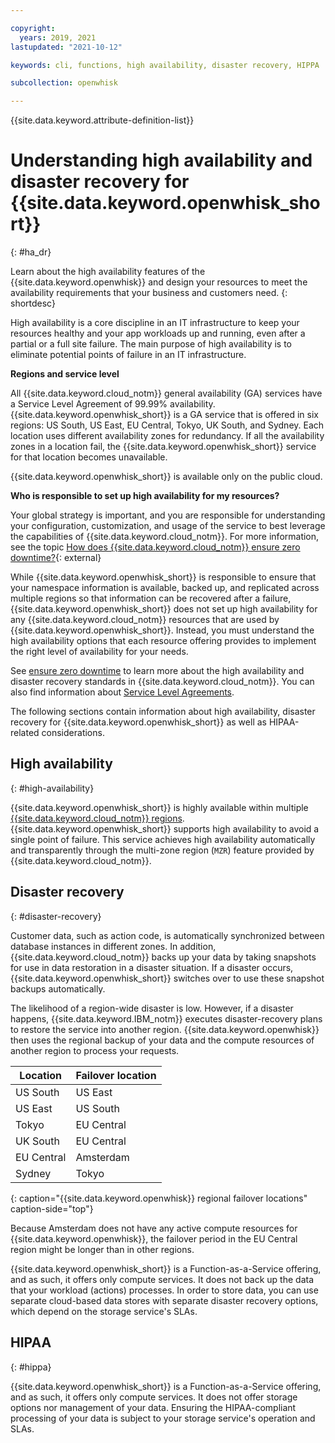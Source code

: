 ```yaml
---

copyright:
  years: 2019, 2021
lastupdated: "2021-10-12"

keywords: cli, functions, high availability, disaster recovery, HIPPA

subcollection: openwhisk

---
```


{{site.data.keyword.attribute-definition-list}}

# Understanding high availability and disaster recovery for {{site.data.keyword.openwhisk_short}}
{: #ha_dr}

Learn about the high availability features of the {{site.data.keyword.openwhisk}} and design your resources to meet the availability requirements that your business and customers need.
{: shortdesc}

High availability is a core discipline in an IT infrastructure to keep your resources healthy and your app workloads up and running, even after a partial or a full site failure. The main purpose of high availability is to eliminate potential points of failure in an IT infrastructure.

**Regions and service level**

All {{site.data.keyword.cloud_notm}} general availability (GA) services have a Service Level Agreement of 99.99% availability. {{site.data.keyword.openwhisk_short}} is a GA service that is offered in six regions: US South, US East, EU Central, Tokyo, UK South, and Sydney. Each location uses different availability zones for redundancy. If all the availability zones in a location fail, the {{site.data.keyword.openwhisk_short}} service for that location becomes unavailable.

{{site.data.keyword.openwhisk_short}} is available only on the public cloud.

**Who is responsible to set up high availability for my resources?**

Your global strategy is important, and you are responsible for understanding your configuration, customization, and usage of the service to best leverage the capabilities of {{site.data.keyword.cloud_notm}}. For more information, see the topic [How does {{site.data.keyword.cloud_notm}} ensure zero downtime?](/docs/overview?topic=overview-zero-downtime#zero-downtime){: external}

While {{site.data.keyword.openwhisk_short}} is responsible to ensure that your namespace information is available, backed up, and replicated across multiple regions so that information can be recovered after a failure, {{site.data.keyword.openwhisk_short}} does not set up high availability for any {{site.data.keyword.cloud_notm}} resources that are used by {{site.data.keyword.openwhisk_short}}. Instead, you must understand the high availability options that each resource offering provides to implement the right level of availability for your needs.

See [ensure zero downtime](/docs/overview?topic=overview-zero-downtime#zero-downtime) to learn more about the high availability and disaster recovery standards in {{site.data.keyword.cloud_notm}}. You can also find information about [Service Level Agreements](/docs/overview?topic=overview-slas).

The following sections contain information about high availability, disaster recovery for {{site.data.keyword.openwhisk_short}} as well as HIPAA-related considerations. 

## High availability
{: #high-availability}

{{site.data.keyword.openwhisk_short}} is highly available within multiple [{{site.data.keyword.cloud_notm}} regions](/docs/openwhisk?topic=openwhisk-cloudfunctions_regions). {{site.data.keyword.openwhisk_short}} supports high availability to avoid a single point of failure. This service achieves high availability automatically and transparently through the multi-zone region (`MZR`) feature provided by {{site.data.keyword.cloud_notm}}.

## Disaster recovery
{: #disaster-recovery}

Customer data, such as action code, is automatically synchronized between database instances in different zones. In addition, {{site.data.keyword.cloud_notm}} backs up your data by taking snapshots for use in data restoration in a disaster situation. If a disaster occurs, {{site.data.keyword.openwhisk_short}} switches over to use these snapshot backups automatically.

The likelihood of a region-wide disaster is low. However, if a disaster happens, {{site.data.keyword.IBM_notm}} executes disaster-recovery plans to restore the service into another region. {{site.data.keyword.openwhisk}} then uses the regional backup of your data and the compute resources of another region to process your requests.

| Location | Failover location | 
| --------- | -------- |
| US South | US East |
| US East | US South |
| Tokyo | EU Central |
| UK South | EU Central |
| EU Central | Amsterdam |
| Sydney | Tokyo |
{: caption="{{site.data.keyword.openwhisk}} regional failover locations" caption-side="top"}

Because Amsterdam does not have any active compute resources for {{site.data.keyword.openwhisk}}, the failover period in the EU Central region might be longer than in other regions.

{{site.data.keyword.openwhisk_short}} is a Function-as-a-Service offering, and as such, it offers only compute services. It does not back up the data that your workload (actions) processes. In order to store data, you can use separate cloud-based data stores with separate disaster recovery options, which depend on the storage service's SLAs.

## HIPAA
{: #hippa}

{{site.data.keyword.openwhisk_short}} is a Function-as-a-Service offering, and as such, it offers only compute services. It does not offer storage options nor management of your data. Ensuring the HIPAA-compliant processing of your data is subject to your storage service's operation and SLAs.


